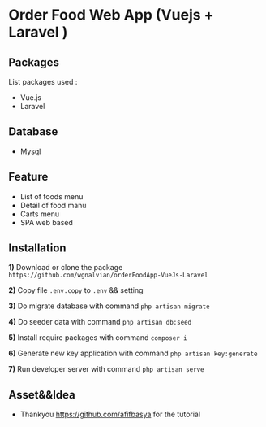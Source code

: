 Order Food Web App (Vuejs + Laravel )
==============================================

Packages
-------

List packages used :
- Vue.js
- Laravel

Database
--------

- Mysql

Feature
-------


- List of foods menu
- Detail of food manu
- Carts menu
- SPA web based


Installation
------------

**1)**  Download or clone the package `https://github.com/wgnalvian/orderFoodApp-VueJs-Laravel`

**2)**  Copy file `.env.copy` to `.env` && setting 

**3)**  Do migrate database with command `php artisan migrate`

**4)**  Do seeder data with command `php artisan db:seed`

**5)**  Install require packages with command `composer i`

**6)**  Generate new key application with command `php artisan key:generate`

**7)**  Run developer server with command `php artisan serve`


Asset&&Idea
-----------

- Thankyou https://github.com/afifbasya for the tutorial
